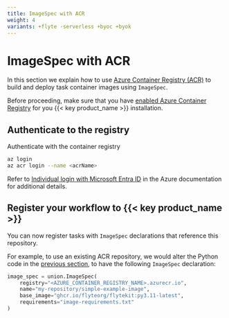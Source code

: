 ```yaml
---
title: ImageSpec with ACR
weight: 4
variants: +flyte -serverless +byoc +byok
---
```


# ImageSpec with ACR

In this section we explain how to use [Azure Container Registry (ACR)](https://azure.microsoft.com/en-us/products/container-registry) to build and deploy task container images using `ImageSpec`.

Before proceeding, make sure that you have [enabled Azure Container Registry](../../../integrations/enabling-azure-resources/enabling-azure-container-registry.md) for you {{< key product_name >}} installation.

## Authenticate to the registry

Authenticate with the container registry

```bash
az login
az acr login --name <acrName>
```

Refer to [Individual login with Microsoft Entra ID](https://learn.microsoft.com/en-us/azure/container-registry/container-registry-authentication?tabs=azure-cli#individual-login-with-microsoft-entra-id) in the Azure documentation for additional details.

## Register your workflow to {{< key product_name >}}

You can now register tasks with `ImageSpec` declarations that reference this repository.

For example, to use an existing ACR repository, we would alter the Python code in the [previous section](./_index.md), to have the following `ImageSpec` declaration:

```python
image_spec = union.ImageSpec(
    registry="<AZURE_CONTAINER_REGISTRY_NAME>.azurecr.io",
    name="my-repository/simple-example-image",
    base_image="ghcr.io/flyteorg/flytekit:py3.11-latest",
    requirements="image-requirements.txt"
)
```

